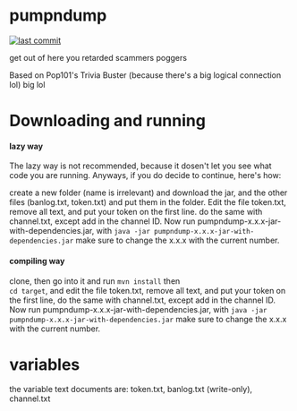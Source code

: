# pumpndump
[![last commit](https://img.shields.io/github/last-commit/gitcloneguy/pumpndump)](https://github.com/gitcloneguy/pumpndump/commits/master)

get out of here you retarded scammers poggers
 
Based on Pop101's Trivia Buster (because there's a big logical connection lol) big lol

# Downloading and running

#### lazy way

The lazy way is not recommended, because it dosen't let you see what code you are running. Anyways, if you do decide to continue, here's how:

create a new folder (name is irrelevant) and download the jar, and the other files (banlog.txt, token.txt) and put them in the folder. Edit the file token.txt, remove all text, and put your token on the first line. do the same with channel.txt, except add in the channel ID. Now run pumpndump-x.x.x-jar-with-dependencies.jar, with
```java -jar pumpndump-x.x.x-jar-with-dependencies.jar``` 
make sure to change the x.x.x with the current number.

#### compiling way 

clone, then go into it and run
```mvn install``` 
then  
```cd target```,
and edit the file token.txt, remove all text, and put your token on the first line, do the same with channel.txt, except add in the channel ID. Now run pumpndump-x.x.x-jar-with-dependencies.jar, with 
```java -jar pumpndump-x.x.x-jar-with-dependencies.jar```
make sure to change the x.x.x with the current number.


# variables 

the variable text documents are: token.txt, banlog.txt (write-only), channel.txt
